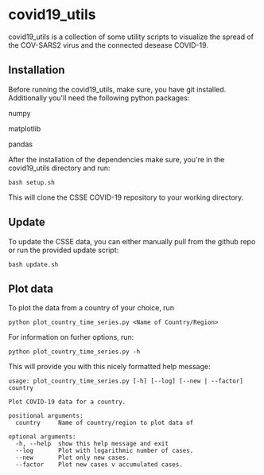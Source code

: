 # covid19_utils
covid19_utils is a collection of some utility scripts to visualize the spread of the COV-SARS2 virus and the connected desease COVID-19.

## Installation
Before running the covid19_utils, make sure, you have git installed.
Additionally you'll need the following python packages:

numpy

matplotlib

pandas

After the installation of the dependencies make sure, you're in the covid19_utils directory and run:
```
bash setup.sh
```
This will clone the CSSE COVID-19 repository to your working directory.

## Update
To update the CSSE data, you can either manually pull from the github repo or run the provided update script:
```
bash update.sh
```

## Plot data
To plot the data from a country of your choice, run
```
python plot_country_time_series.py <Name of Country/Region>
```
For information on furher options, run:
```
python plot_country_time_series.py -h
```
This will provide you with this nicely formatted help message:
```
usage: plot_country_time_series.py [-h] [--log] [--new | --factor] country

Plot COVID-19 data for a country.

positional arguments:
  country     Name of country/region to plot data of

optional arguments:
  -h, --help  show this help message and exit
  --log       Plot with logarithmic number of cases.
  --new       Plot only new cases.
  --factor    Plot new cases v accumulated cases.
  ```
